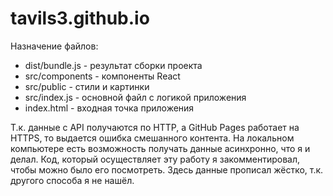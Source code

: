 # tavils3.github.io

Назначение файлов:
- dist/bundle.js - результат сборки проекта
- src/components - компоненты React
- src/public - стили и картинки
- src/index.js - основной файл с логикой приложения
- index.html - входная точка приложения




Т.к. данные с API получаются по HTTP, а GitHub Pages работает на HTTPS, то выдается ошибка смешанного контента. На локальном компьютере
есть возможность получать данные асинхронно, что я и делал. Код, который осуществляет эту работу я закомментировал, чтобы можно было его посмотреть. Здесь данные прописал жёстко, т.к. другого способа я не нашёл.
